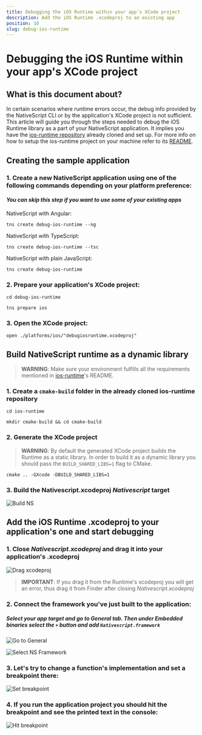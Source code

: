 ```yaml
---
title: Debugging the iOS Runtime within your app's XCode project
description: Add the iOS Runtime .xcodeproj to an existing app
position: 10
slug: debug-ios-runtime
---
```


# Debugging the iOS Runtime within your app's XCode project

## What is this document about?

In certain scenarios where runtime errors occur, the debug info provided by the NativeScript CLI or by the application's XCode project is not sufficient. This article will guide you through the steps needed to debug the iOS Runtime library as a part of your NativeScript application. It implies you have the [ios-runtime repository](https://github.com/NativeScript/ios-runtime) already cloned and set up. For more info on how to setup the ios-runtime project on your machine refer to its [README](https://github.com/NativeScript/ios-runtime/blob/master/README.md).

## Creating the sample application

### 1. Create a new NativeScript application using one of the following commands depending on your platform preference:
#### *You can skip this step if you want to use some of your existing apps*

NativeScript with Angular:

`tns create debug-ios-runtime --ng`

NativeScript with TypeScript:

`tns create debug-ios-runtime --tsc`

NativeScript with plain JavaScript:

`tns create debug-ios-runtime`

### 2. Prepare your application's XCode project:

`cd debug-ios-runtime`

`tns prepare ios`

### 3. Open the XCode project:

`open ./platforms/ios/"debugiosruntime.xcodeproj"`

## Build NativeScript runtime as a dynamic library

> **WARNING**: Make sure your environment fulfills all the requirements mentioned in [ios-runtime](https://github.com/NativeScript/ios-runtime)'s README.

### 1. Create a `cmake-build` folder in the already cloned ios-runtime repository

`cd ios-runtime`

`mkdir cmake-build && cd cmake-build`

### 2. Generate the XCode project

> **WARNING**: By default the generated XCode project builds the Runtime as a static library. In order to build it as a dynamic library you should pass the `BUILD_SHARED_LIBS=1` flag to CMake.

`cmake .. -GXcode -DBUILD_SHARED_LIBS=1`

### 3. Build the Nativescript.xcodeproj *Nativescript* target

![Build NS](build-dynamic-target.png)

## Add the iOS Runtime .xcodeproj to your application's one and start debugging

### 1. Close *Nativescript.xcodeproj* and drag it into your application's .xcodeproj
![Drag xcodeproj](drag-runtime-proj.png)

> **IMPORTANT**: If you drag it from the Runtime's xcodeproj you will get an error, thus drag it from Finder after closing *Nativescript.xcodeproj*

### 2. Connect the framework you've just built to the application:

##### Select your app target and go to General tab. Then under *Embedded binaries* select the `+`  button and add `Nativescript.framework`

![Go to General](general-embed-binaries.png)

![Select NS Framework](select-ns-framework.png)

### 3. Let's try to change a function's implementation and set a breakpoint there:
![Set breakpoint](set-breakpoint.png)

### 4. If you run the application project you should hit the breakpoint and see the printed text in the console:

![Hit breakpoint](hit-breakpoint.png)
